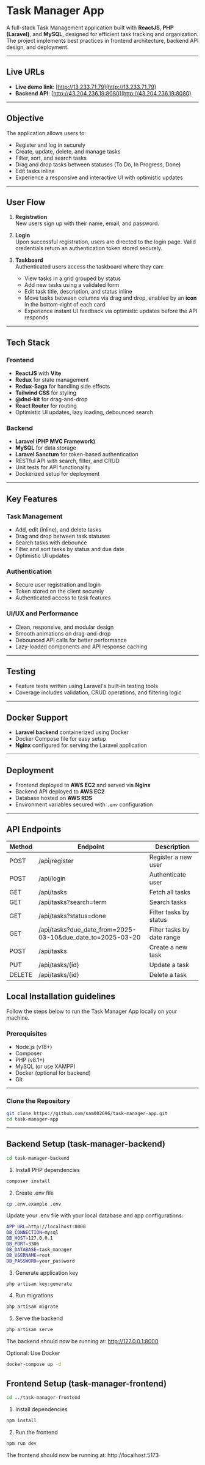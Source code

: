 # Task Manager App

A full-stack Task Management application built with **ReactJS**, **PHP (Laravel)**, and **MySQL**, designed for efficient task tracking and organization. The project implements best practices in frontend architecture, backend API design, and deployment.

---

## Live URLs

- **Live demo link**: [http://13.233.71.79](http://13.233.71.79)
- **Backend API**: [http://43.204.236.19:8080](http://43.204.236.19:8080)

---

## Objective

The application allows users to:

- Register and log in securely
- Create, update, delete, and manage tasks
- Filter, sort, and search tasks
- Drag and drop tasks between statuses (To Do, In Progress, Done)
- Edit tasks inline
- Experience a responsive and interactive UI with optimistic updates

---

## User Flow

1. **Registration**  
   New users sign up with their name, email, and password.

2. **Login**  
   Upon successful registration, users are directed to the login page. Valid credentials return an authentication token stored securely.

3. **Taskboard**  
   Authenticated users access the taskboard where they can:
   - View tasks in a grid grouped by status
   - Add new tasks using a validated form
   - Edit task title, description, and status inline
   - Move tasks between columns via drag and drop, enabled by an **icon** in the bottom-right of each card
   - Experience instant UI feedback via optimistic updates before the API responds

---

## Tech Stack

### Frontend

- **ReactJS** with **Vite**
- **Redux** for state management
- **Redux-Saga** for handling side effects
- **Tailwind CSS** for styling
- **@dnd-kit** for drag-and-drop
- **React Router** for routing
- Optimistic UI updates, lazy loading, debounced search

### Backend

- **Laravel (PHP MVC Framework)**
- **MySQL** for data storage
- **Laravel Sanctum** for token-based authentication
- RESTful API with search, filter, and CRUD
- Unit tests for API functionality
- Dockerized setup for deployment

---

## Key Features

### Task Management

- Add, edit (inline), and delete tasks
- Drag and drop between task statuses
- Search tasks with debounce
- Filter and sort tasks by status and due date
- Optimistic UI updates

### Authentication

- Secure user registration and login
- Token stored on the client securely
- Authenticated access to task features

### UI/UX and Performance

- Clean, responsive, and modular design
- Smooth animations on drag-and-drop
- Debounced API calls for better performance
- Lazy-loaded components and API response caching

---

## Testing

- Feature tests written using Laravel's built-in testing tools
- Coverage includes validation, CRUD operations, and filtering logic

---

## Docker Support

- **Laravel backend** containerized using Docker
- Docker Compose file for easy setup
- **Nginx** configured for serving the Laravel application

---

## Deployment

- Frontend deployed to **AWS EC2** and served via **Nginx**
- Backend API deployed to **AWS EC2**
- Database hosted on **AWS RDS**
- Environment variables secured with `.env` configuration

---

## API Endpoints

| Method | Endpoint                                                   | Description                |
| ------ | ---------------------------------------------------------- | -------------------------- |
| POST   | /api/register                                              | Register a new user        |
| POST   | /api/login                                                 | Authenticate user          |
| GET    | /api/tasks                                                 | Fetch all tasks            |
| GET    | /api/tasks?search=term                                     | Search tasks               |
| GET    | /api/tasks?status=done                                     | Filter tasks by status     |
| GET    | /api/tasks?due_date_from=2025-03-10&due_date_to=2025-03-20 | Filter tasks by date range |
| POST   | /api/tasks                                                 | Create a new task          |
| PUT    | /api/tasks/{id}                                            | Update a task              |
| DELETE | /api/tasks/{id}                                            | Delete a task              |

## Local Installation guidelines

Follow the steps below to run the Task Manager App locally on your machine.

### Prerequisites

- Node.js (v18+)
- Composer
- PHP (v8.1+)
- MySQL (or use XAMPP)
- Docker (optional for backend)
- Git

---

### Clone the Repository

```bash
git clone https://github.com/sam002696/task-manager-app.git
cd task-manager-app
```

---

## Backend Setup (task-manager-backend)

```bash
cd task-manager-backend
```

1. Install PHP dependencies

```bash
composer install
```

2. Create .env file

```bash
cp .env.example .env
```

Update your .env file with your local database and app configurations:

```bash
APP_URL=http://localhost:8000
DB_CONNECTION=mysql
DB_HOST=127.0.0.1
DB_PORT=3306
DB_DATABASE=task_manager
DB_USERNAME=root
DB_PASSWORD=your_password
```

3. Generate application key

```bash
php artisan key:generate
```

4. Run migrations

```bash
php artisan migrate
```

5. Serve the backend

```bash
php artisan serve
```

The backend should now be running at: http://127.0.0.1:8000

Optional: Use Docker

```bash
docker-compose up -d
```

## Frontend Setup (task-manager-frontend)

```bash
cd ../task-manager-frontend
```

1. Install dependencies

```bash
npm install
```

2. Run the frontend

```bash
npm run dev
```

The frontend should now be running at: http://localhost:5173

